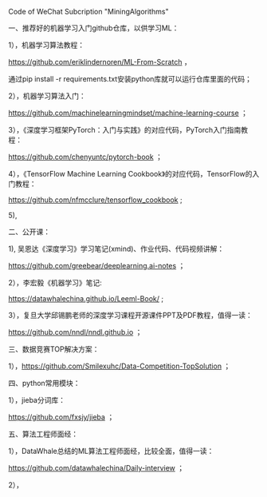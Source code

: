 Code of WeChat Subcription "MiningAlgorithms"


一、推荐好的机器学习入门github仓库，以供学习ML：


1），机器学习算法教程： 

https://github.com/eriklindernoren/ML-From-Scratch ，

通过pip install -r requirements.txt安装python库就可以运行仓库里面的代码；


2），机器学习算法入门：

https://github.com/machinelearningmindset/machine-learning-course ；


3），《深度学习框架PyTorch：入门与实践》的对应代码，PyTorch入门指南教程：

https://github.com/chenyuntc/pytorch-book ；


4），《TensorFlow Machine Learning Cookbook》的对应代码，TensorFlow的入门教程：

https://github.com/nfmcclure/tensorflow_cookbook ;


5),





二、公开课：

1), 吴恩达《深度学习》学习笔记(xmind)、作业代码、代码视频讲解：

https://github.com/greebear/deeplearning.ai-notes ；


2），李宏毅《机器学习》笔记: 

https://datawhalechina.github.io/Leeml-Book/ ;


3），复旦大学邱锡鹏老师的深度学习课程开源课件PPT及PDF教程，值得一读：

https://github.com/nndl/nndl.github.io ；




三、数据竞赛TOP解决方案：

1），https://github.com/Smilexuhc/Data-Competition-TopSolution  ；




四、python常用模块：


1），jieba分词库：

https://github.com/fxsjy/jieba ；




五、算法工程师面经：

1），DataWhale总结的ML算法工程师面经，比较全面，值得一读：

https://github.com/datawhalechina/Daily-interview ；


2），